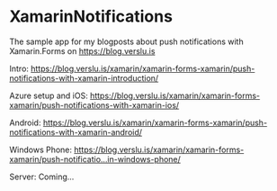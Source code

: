 # XamarinNotifications
The sample app for my blogposts about push notifications with Xamarin.Forms on https://blog.verslu.is

Intro:
https://blog.verslu.is/xamarin/xamarin-forms-xamarin/push-notifications-with-xamarin-introduction/

Azure setup and iOS:
https://blog.verslu.is/xamarin/xamarin-forms-xamarin/push-notifications-with-xamarin-ios/

Android:
https://blog.verslu.is/xamarin/xamarin-forms-xamarin/push-notifications-with-xamarin-android/

Windows Phone:
https://blog.verslu.is/xamarin/xamarin-forms-xamarin/push-notificatio…in-windows-phone/

Server:
Coming...
